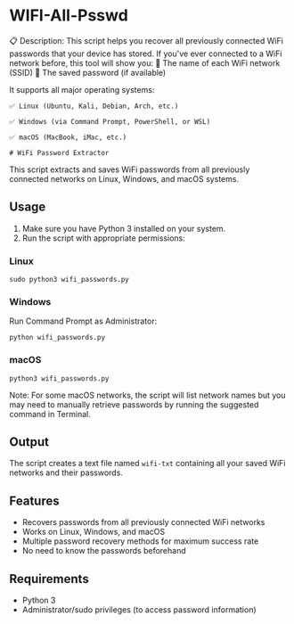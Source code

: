 # WIFI-All-Psswd
📋 Description:  This script helps you recover all previously connected WiFi passwords that your device has stored. If you've ever connected to a WiFi network before, this tool will show you:      📶 The name of each WiFi network (SSID)      🔑 The saved password (if available)

It supports all major operating systems:

    ✅ Linux (Ubuntu, Kali, Debian, Arch, etc.)

    ✅ Windows (via Command Prompt, PowerShell, or WSL)

    ✅ macOS (MacBook, iMac, etc.)

    # WiFi Password Extractor

This script extracts and saves WiFi passwords from all previously connected networks on Linux, Windows, and macOS systems.

## Usage

1. Make sure you have Python 3 installed on your system.
2. Run the script with appropriate permissions:

### Linux
```
sudo python3 wifi_passwords.py
```

### Windows
Run Command Prompt as Administrator:
```
python wifi_passwords.py
```

### macOS
```
python3 wifi_passwords.py
```
Note: For some macOS networks, the script will list network names but you may need to manually retrieve passwords by running the suggested command in Terminal.

## Output

The script creates a text file named `wifi-txt` containing all your saved WiFi networks and their passwords.

## Features

- Recovers passwords from all previously connected WiFi networks
- Works on Linux, Windows, and macOS
- Multiple password recovery methods for maximum success rate
- No need to know the passwords beforehand

## Requirements

- Python 3
- Administrator/sudo privileges (to access password information) 
